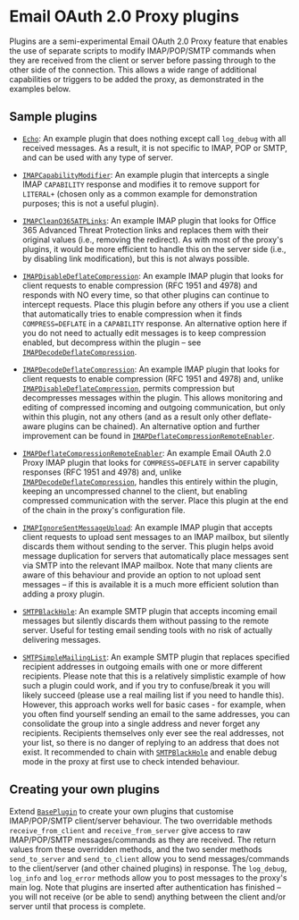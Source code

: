 # Email OAuth 2.0 Proxy plugins
Plugins are a semi-experimental Email OAuth 2.0 Proxy feature that enables the use of separate scripts to modify IMAP/POP/SMTP commands when they are received from the client or server before passing through to the other side of the connection.
This allows a wide range of additional capabilities or triggers to be added the proxy, as demonstrated in the examples below.


## Sample plugins
- [`Echo`](plugins/Echo.py): An example plugin that does nothing except call `log_debug` with all received messages.
As a result, it is not specific to IMAP, POP or SMTP, and can be used with any type of server.

- [`IMAPCapabilityModifier`](plugins/IMAPCapabilityModifier.py): An example plugin that intercepts a single IMAP `CAPABILITY` response and modifies it to remove support for `LITERAL+` (chosen only as a common example for demonstration purposes; this is not a useful plugin).

- [`IMAPCleanO365ATPLinks`](plugins/IMAPCleanO365ATPLinks.py): An example IMAP plugin that looks for Office 365 Advanced Threat Protection links and replaces them with their original values (i.e., removing the redirect).
As with most of the proxy's plugins, it would be more efficient to handle this on the server side (i.e., by disabling link modification), but this is not always possible.

- [`IMAPDisableDeflateCompression`](plugins/IMAPDisableDeflateCompression.py): An example IMAP plugin that looks for client requests to enable compression (RFC 1951 and 4978) and responds with NO every time, so that other plugins can continue to intercept requests.
Place this plugin before any others if you use a client that automatically tries to enable compression when it finds `COMPRESS=DEFLATE` in a `CAPABILITY` response.
An alternative option here if you do not need to actually edit messages is to keep compression enabled, but decompress within the plugin – see [`IMAPDecodeDeflateCompression`](plugins/IMAPDecodeDeflateCompression.py).

- [`IMAPDecodeDeflateCompression`](plugins/IMAPDecodeDeflateCompression.py): An example IMAP plugin that looks for client requests to enable compression (RFC 1951 and 4978) and, unlike [`IMAPDisableDeflateCompression`](plugins/IMAPDisableDeflateCompression.py), permits compression but decompresses messages within the plugin.
This allows monitoring and editing of compressed incoming and outgoing communication, but only within this plugin, not any others (and as a result only other deflate-aware plugins can be chained).
An alternative option and further improvement can be found in [`IMAPDeflateCompressionRemoteEnabler`](plugins/IMAPDeflateCompressionRemoteEnabler.py).

- [`IMAPDeflateCompressionRemoteEnabler`](plugins/IMAPDeflateCompressionRemoteEnabler.py): An example Email OAuth 2.0 Proxy IMAP plugin that looks for `COMPRESS=DEFLATE` in server capability responses (RFC 1951
and 4978) and, unlike [`IMAPDecodeDeflateCompression`](plugins/IMAPDecodeDeflateCompression.py), handles this entirely within the plugin, keeping an uncompressed channel to the client, but enabling compressed communication with the server.
Place this plugin at the end of the chain in the proxy's configuration file.

- [`IMAPIgnoreSentMessageUpload`](plugins/IMAPIgnoreSentMessageUpload.py): An example IMAP plugin that accepts client requests to upload sent messages to an IMAP mailbox, but silently discards them without sending to the server.
This plugin helps avoid message duplication for servers that automatically place messages sent via SMTP into the relevant IMAP mailbox.
Note that many clients are aware of this behaviour and provide an option to not upload sent messages – if this is available it is a much more efficient solution than adding a proxy plugin.

- [`SMTPBlackHole`](plugins/SMTPBlackHole.py): An example SMTP plugin that accepts incoming email messages but silently discards them without passing to the remote server.
Useful for testing email sending tools with no risk of actually delivering messages.

- [`SMTPSimpleMailingList`](plugins/SMTPSimpleMailingList.py): An example SMTP plugin that replaces specified recipient addresses in outgoing emails with one or more different recipients.
Please note that this is a relatively simplistic example of how such a plugin could work, and if you try to confuse/break it you will likely succeed (please use a real mailing list if you need to handle this).
However, this approach works well for basic cases - for example, when you often find yourself sending an email to the same addresses, you can consolidate the group into a single address and never forget any recipients.
Recipients themselves only ever see the real addresses, not your list, so there is no danger of replying to an address that does not exist.
It recommended to chain with [`SMTPBlackHole`](plugins/SMTPBlackHole.py) and enable debug mode in the proxy at first use to check intended behaviour.


## Creating your own plugins
Extend [`BasePlugin`](plugins/BasePlugin.py) to create your own plugins that customise IMAP/POP/SMTP client/server behaviour.
The two overridable methods `receive_from_client` and `receive_from_server` give access to raw IMAP/POP/SMTP messages/commands as they are received.
The return values from these overridden methods, and the two sender methods `send_to_server` and `send_to_client` allow you to send messages/commands to the client/server (and other chained plugins) in response.
The `log_debug`, `log_info` and `log_error` methods allow you to post messages to the proxy's main log.
Note that plugins are inserted after authentication has finished – you will not receive (or be able to send) anything between the client and/or server until that process is complete.
